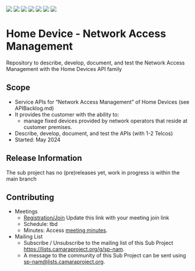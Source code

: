 <a href="https://github.com/camaraproject/NetworkAccessManagement/commits/" title="Last Commit"><img src="https://img.shields.io/github/last-commit/camaraproject/NetworkAccessManagement?style=plastic"></a>
<a href="https://github.com/camaraproject/NetworkAccessManagement/issues" title="Open Issues"><img src="https://img.shields.io/github/issues/camaraproject/NetworkAccessManagement?style=plastic"></a>
<a href="https://github.com/camaraproject/NetworkAccessManagement/pulls" title="Open Pull Requests"><img src="https://img.shields.io/github/issues-pr/camaraproject/NetworkAccessManagement?style=plastic"></a>
<a href="https://github.com/camaraproject/NetworkAccessManagement/graphs/contributors" title="Contributors"><img src="https://img.shields.io/github/contributors/camaraproject/NetworkAccessManagement?style=plastic"></a>
<a href="https://github.com/camaraproject/NetworkAccessManagement" title="Repo Size"><img src="https://img.shields.io/github/repo-size/camaraproject/NetworkAccessManagement?style=plastic"></a>
<a href="https://github.com/camaraproject/NetworkAccessManagement/blob/main/LICENSE" title="License"><img src="https://img.shields.io/badge/License-Apache%202.0-green.svg?style=plastic"></a>
<a href="https://github.com/camaraproject/NetworkAccessManagement/releases/latest" title="Latest Release"><img src="https://img.shields.io/github/release/camaraproject/NetworkAccessManagement?style=plastic"></a>

# Home Device - Network Access Management
Repository to describe, develop, document, and test the Network Access Management with the Home Devices API family

## Scope
* Service APIs for “Network Access Management” of Home Devices (see APIBacklog.md)  
* It provides the customer with the ability to:  
  * manage fixed devices provided by network operators that reside at customer premises.
* Describe, develop, document, and test the APIs (with 1-2 Telcos)  
* Started: May 2024

## Release Information
<!-- Use/uncomment one or multiple the following options -->
The sub project has no (pre)releases yet, work in progress is within the main branch
<!-- Pre-releases of this sub project are available in https://github.com/camaraproject/§repo_name§/releases -->
<!-- The latest public release is available here: https://github.com/camaraproject/§repo_name§/releases/latest -->
<!-- For changes see [CHANGELOG.md](https://github.com/camaraproject/§repo_name§/blob/main/CHANGELOG.md) -->

## Contributing
* Meetings
    * [Registration/Join]() Update this link with your meeting join link
    * Schedule: tbd
    * Minutes: Access [meeting minutes](https://wiki.camaraproject.org/x/pwCeAQ).
* Mailing List
    * Subscribe / Unsubscribe to the mailing list of this Sub Project <https://lists.camaraproject.org/g/sp-nam>.
    * A message to the community of this Sub Project can be sent using <sp-nam@lists.camaraproject.org>.
